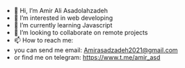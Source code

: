 - 👋 Hi, I’m Amir Ali Asadolahzadeh
- 👀 I’m interested in web developing
- 🌱 I’m currently learning Javascript
- 💞️ I’m looking to collaborate on remote projects
- 📫 How to reach me:
- you can send me email: Amirasadzadeh2021@gmail.com
- or find me on telegram: https://www.t.me/amir_asd

<!---
AmirAsadzadeh/AmirAsadzadeh is a ✨ special ✨ repository because its `README.md` (this file) appears on your GitHub profile.
You can click the Preview link to take a look at your changes.
--->
